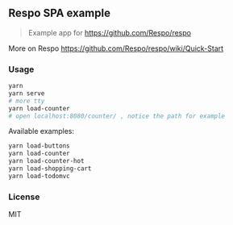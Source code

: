 
Respo SPA example
----

> Example app for https://github.com/Respo/respo

More on Respo https://github.com/Respo/respo/wiki/Quick-Start

### Usage

```bash
yarn
yarn serve
# more tty
yarn load-counter
# open localhost:8080/counter/ , notice the path for example
```

Available examples:

```bash
yarn load-buttons
yarn load-counter
yarn load-counter-hot
yarn load-shopping-cart
yarn load-todomvc
```

### License

MIT
